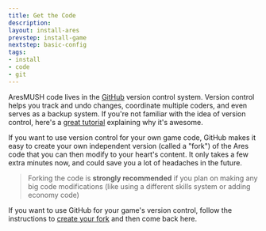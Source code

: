 ```yaml
---
title: Get the Code
description:
layout: install-ares
prevstep: install-game
nextstep: basic-config
tags: 
- install
- code
- git
---
```


AresMUSH code lives in the [GitHub](https://github.com/lynnfaraday/aresmush) version control system.  Version control helps you track and undo changes, coordinate multiple coders, and even serves as a backup system.  If you're not familiar with the idea of version control, here's a [great tutorial](https://betterexplained.com/articles/a-visual-guide-to-version-control/) explaining why it's awesome.

If you want to use version control for your own game code, GitHub makes it easy to create your own independent version (called a "fork") of the Ares code that you can then modify to your heart's content.  It only takes a few extra minutes now, and could save you a lot of headaches in the future.

> Forking the code is **strongly recommended** if you plan on making any big code modifications (like using a different skills system or adding economy code)

If you want to use GitHub for your game's version control, follow the instructions to [create your fork](/code/fork-the-code) and then come back here.